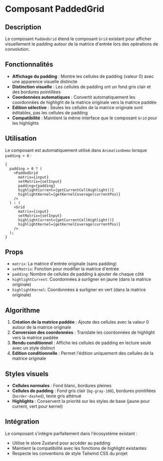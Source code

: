 # Composant PaddedGrid

## Description

Le composant `PaddedGrid` étend le composant `Grid` existant pour afficher
visuellement le padding autour de la matrice d'entrée lors des opérations de
convolution.

## Fonctionnalités

- **Affichage du padding** : Montre les cellules de padding (valeur 0) avec une
  apparence visuelle distincte
- **Distinction visuelle** : Les cellules de padding ont un fond gris clair et
  des bordures pointillées
- **Coordonnées automatiques** : Convertit automatiquement les coordonnées de
  highlight de la matrice originale vers la matrice paddée
- **Edition sélective** : Seules les cellules de la matrice originale sont
  éditables, pas les cellules de padding
- **Compatibilité** : Maintient la même interface que le composant `Grid` pour
  les highlights

## Utilisation

Le composant est automatiquement utilisé dans `AnimationDemo` lorsque
`padding > 0` :

```tsx
{
  padding > 0 ? (
    <PaddedGrid
      matrix={input}
      setMatrix={setInput}
      padding={padding}
      highlightCurrent={getCurrentCellHighlight()}
      highlightKernel={getKernelCoverage(currentPos)}
    />
  ) : (
    <Grid
      matrix={input}
      setMatrix={setInput}
      highlightCurrent={getCurrentCellHighlight()}
      highlightKernel={getKernelCoverage(currentPos)}
    />
  );
}
```

## Props

- `matrix`: La matrice d'entrée originale (sans padding)
- `setMatrix`: Fonction pour modifier la matrice d'entrée
- `padding`: Nombre de cellules de padding à ajouter de chaque côté
- `highlightCurrent`: Coordonnées à surligner en jaune (dans la matrice
  originale)
- `highlightKernel`: Coordonnées à surligner en vert (dans la matrice originale)

## Algorithme

1. **Création de la matrice paddée** : Ajoute des cellules avec la valeur 0
   autour de la matrice originale
2. **Conversion des coordonnées** : Translate les coordonnées de highlight vers
   la matrice paddée
3. **Rendu conditionnel** : Affiche les cellules de padding en lecture seule
   avec un style distinct
4. **Edition conditionnelle** : Permet l'édition uniquement des cellules de la
   matrice originale

## Styles visuels

- **Cellules normales** : Fond blanc, bordures pleines
- **Cellules de padding** : Fond gris clair (`bg-gray-100`), bordures
  pointillées (`border-dashed`), texte gris atténué
- **Highlights** : Conservent la priorité sur les styles de base (jaune pour
  current, vert pour kernel)

## Intégration

Le composant s'intègre parfaitement dans l'écosystème existant :

- Utilise le store Zustand pour accéder au padding
- Maintient la compatibilité avec les fonctions de highlight existantes
- Respecte les conventions de style Tailwind CSS du projet
